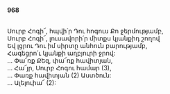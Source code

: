 **968**

\
Սուրբ Հոգի՜, հպվի՛ր Դու հոգուս Քո ջերմությամբ,\
Սուրբ Հոգի՜, լուսավորի՛ր միտքս կյանքիդ շողով\
Եվ լցրու Դու իմ սիրտը անհուն բարությամբ,\
Հագեցրո՛ւ կյանքի աղբյուրի ջրով:\
 ... Փա՜ռք Քեզ, փա՜ռք հավիտյան,\
 ... Հա՜յր, Սուրբ Հոգու համար (3),\
 ... Փառք հավիտյան (2) Աստծուն:\
 ... Ալելուիա՜ (2):
